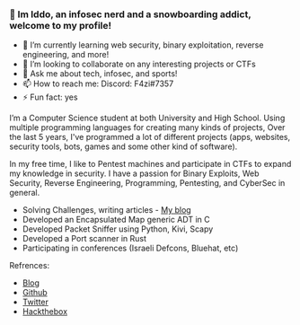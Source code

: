 ###  👋 Im Iddo, an infosec nerd and a snowboarding addict, welcome to my profile!

- 🌱 I’m currently learning web security, binary exploitation, reverse engineering, and more!
- 👯 I’m looking to collaborate on any interesting projects or CTFs
- 💬 Ask me about tech, infosec, and sports!
- 📫 How to reach me: Discord: F4zi#7357
- ⚡ Fun fact: yes

I’m a Computer Science student at both University and High School. Using multiple programming languages for creating many kinds of projects, Over the last 5 years, I've programmed a lot of different projects (apps, websites, security tools, bots, games and some other kind of software).

In my free time, I like to Pentest machines and participate in CTFs to expand my knowledge in security. I have a passion for Binary Exploits, Web Security, Reverse Engineering, Programming, Pentesting, and CyberSec in general.

* Solving Challenges, writing articles - [My blog](https://f4zii.github.io/)
* Developed an Encapsulated Map generic ADT in C
* Developed Packet Sniffer using Python, Kivi, Scapy
* Developed a Port scanner in Rust
* Participating in conferences (Israeli Defcons, Bluehat, etc)

Refrences: 
- [Blog](https://f4zii.github.io/)
- [Github](https://github.com/F4zii)
- [Twitter](https://twitter.com/0xf4zi)
- [Hackthebox](https://app.hackthebox.com/profile/411262)
